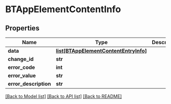 # BTAppElementContentInfo

## Properties
Name | Type | Description | Notes
------------ | ------------- | ------------- | -------------
**data** | [**list[BTAppElementContentEntryInfo]**](BTAppElementContentEntryInfo.md) |  | [optional] 
**change_id** | **str** |  | [optional] 
**error_code** | **int** |  | [optional] 
**error_value** | **str** |  | [optional] 
**error_description** | **str** |  | [optional] 

[[Back to Model list]](../README.md#documentation-for-models) [[Back to API list]](../README.md#documentation-for-api-endpoints) [[Back to README]](../README.md)


